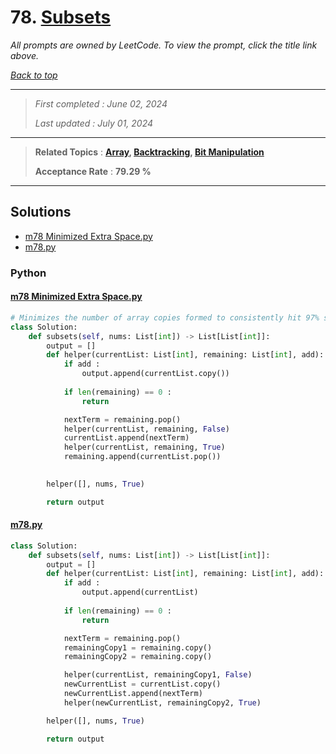 # 78. [Subsets](<https://leetcode.com/problems/subsets>)

*All prompts are owned by LeetCode. To view the prompt, click the title link above.*

*[Back to top](<../README.md>)*

------

> *First completed : June 02, 2024*
>
> *Last updated : July 01, 2024*

------

> **Related Topics** : **[Array](<by_topic/Array.md>), [Backtracking](<by_topic/Backtracking.md>), [Bit Manipulation](<by_topic/Bit Manipulation.md>)**
>
> **Acceptance Rate** : **79.29 %**

------

## Solutions

- [m78 Minimized Extra Space.py](<../my-submissions/m78 Minimized Extra Space.py>)
- [m78.py](<../my-submissions/m78.py>)
### Python
#### [m78 Minimized Extra Space.py](<../my-submissions/m78 Minimized Extra Space.py>)
```Python
# Minimizes the number of array copies formed to consistently hit 97% space efficiency
class Solution:
    def subsets(self, nums: List[int]) -> List[List[int]]:
        output = []
        def helper(currentList: List[int], remaining: List[int], add):
            if add :
                output.append(currentList.copy())
            
            if len(remaining) == 0 :
                return

            nextTerm = remaining.pop()
            helper(currentList, remaining, False)
            currentList.append(nextTerm)
            helper(currentList, remaining, True)
            remaining.append(currentList.pop())
            

        helper([], nums, True)

        return output
```

#### [m78.py](<../my-submissions/m78.py>)
```Python
class Solution:
    def subsets(self, nums: List[int]) -> List[List[int]]:
        output = []
        def helper(currentList: List[int], remaining: List[int], add):
            if add :
                output.append(currentList)
            
            if len(remaining) == 0 :
                return

            nextTerm = remaining.pop()
            remainingCopy1 = remaining.copy()
            remainingCopy2 = remaining.copy()

            helper(currentList, remainingCopy1, False)
            newCurrentList = currentList.copy()
            newCurrentList.append(nextTerm)
            helper(newCurrentList, remainingCopy2, True)

        helper([], nums, True)

        return output
```

